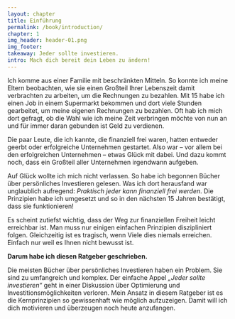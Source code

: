```yaml
---
layout: chapter
title: Einführung
permalink: /book/introduction/
chapter: 1
img_header: header-01.png
img_footer:
takeaway: Jeder sollte investieren.
intro: Mach dich bereit dein Leben zu ändern!
---
```


Ich komme aus einer Familie mit beschränkten Mitteln. So konnte ich meine Eltern beobachten, wie sie einen Großteil Ihrer Lebenszeit damit verbrachten zu arbeiten, um die Rechnungen zu bezahlen. 
Mit 15 habe ich einen Job in einem Supermarkt bekommen und dort viele Stunden gearbeitet, um meine eigenen Rechnungen zu bezahlen. Oft hab ich mich dort gefragt, ob die Wahl wie ich meine Zeit verbringen möchte von nun an und für immer daran gebunden ist Geld zu verdienen.

Die paar Leute, die ich kannte, die finanziell frei waren, hatten entweder geerbt oder erfolgreiche Unternehmen gestartet. Also war – vor allem bei den erfolgreichen Unternehmen – etwas Glück mit dabei. Und dazu kommt noch, dass ein Großteil aller Unternehmen irgendwann aufgeben.

Auf Glück wollte ich mich nicht verlassen. So habe ich begonnen Bücher über persönliches Investieren gelesen. Was ich dort herausfand war unglaublich aufregend: *Praktisch jeder kann finanziell frei werden*. Die Prinzipien habe ich umgesetzt und so in den nächsten 15 Jahren bestätigt, dass sie funktionieren!

Es scheint zutiefst wichtig, dass der Weg zur finanziellen Freiheit leicht erreichbar ist. Man muss nur einigen einfachen Prinzipien diszipliniert folgen. Gleichzeitig ist es tragisch, wenn Viele dies niemals erreichen. Einfach nur weil es Ihnen nicht bewusst ist.

**Darum habe ich diesen Ratgeber geschrieben.**

Die meisten Bücher über persönliches Investieren haben ein Problem. Sie sind zu umfangreich und komplex. Der einfache Appel *„Jeder sollte investieren“* geht in einer Diskussion über Optimierung und Investitionsmöglichkeiten verloren. Mein Ansatz in diesem Ratgeber ist es die Kernprinzipien so gewissenhaft wie möglich aufzuzeigen. Damit will ich dich motivieren und überzeugen noch heute anzufangen. 
